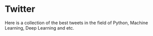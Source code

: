 # Twitter
Here is a collection of the best tweets in the field of Python, Machine Learning, Deep Learning and etc.
